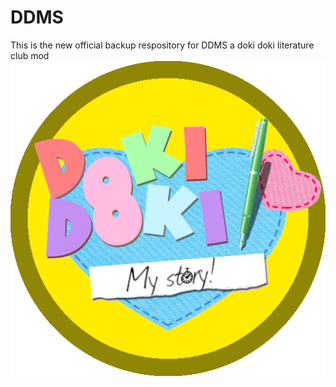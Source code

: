 # DDMS
This is the new official backup respository for DDMS a doki doki literature club mod 
![alt text](https://raw.githubusercontent.com/kotori100/DDMS/master/ddms_new.png)
